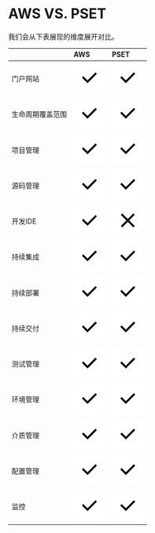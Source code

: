 # AWS VS. PSET

我们会从下表展现的维度展开对比。

|  | AWS | PSET |
| :--- | :--- | :--- |
| 门户网站 | ![yes](/assets/yes.svg) | ![yes](/assets/yes.svg) |
| 生命周期覆盖范围 | ![yes](/assets/yes.svg) | ![yes](/assets/yes.svg) |
| 项目管理 | ![yes](/assets/yes.svg) | ![yes](/assets/yes.svg) |
| 源码管理 | ![yes](/assets/yes.svg) | ![yes](/assets/yes.svg) |
| 开发IDE | ![yes](/assets/yes.svg) | ![no](/assets/no.svg) |
| 持续集成 | ![yes](/assets/yes.svg) | ![yes](/assets/yes.svg) |
| 持续部署 | ![yes](/assets/yes.svg) | ![yes](/assets/yes.svg) |
| 持续交付 | ![yes](/assets/yes.svg) | ![yes](/assets/yes.svg) |
| 测试管理 | ![yes](/assets/yes.svg) | ![yes](/assets/yes.svg) |
| 环境管理 | ![yes](/assets/yes.svg) | ![yes](/assets/yes.svg) |
| 介质管理 | ![yes](/assets/yes.svg) | ![yes](/assets/yes.svg) |
| 配置管理 | ![yes](/assets/yes.svg) | ![yes](/assets/yes.svg) |
| 监控 | ![yes](/assets/yes.svg) | ![yes](/assets/yes.svg) |
